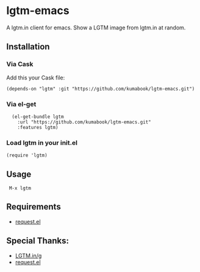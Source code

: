 # lgtm-emacs

A lgtm.in client for emacs.
Show a LGTM image from lgtm.in at random.

## Installation

### Via Cask
Add this your Cask file:

```
(depends-on "lgtm" :git "https://github.com/kumabook/lgtm-emacs.git")
```


### Via el-get
```
  (el-get-bundle lgtm
    :url "https://github.com/kumabook/lgtm-emacs.git"
    :features lgtm)
```

### Load lgtm in your init.el

`(require 'lgtm)`

## Usage

` M-x lgtm`


## Requirements
- [request.el](https://github.com/tkf/emacs-request)

## Special Thanks:
- [LGTM.in/g](http://www.lgtm.in/)
- [request.el](https://github.com/tkf/emacs-request)

